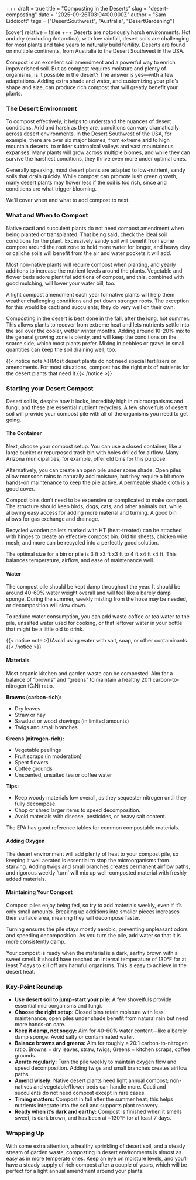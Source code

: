 +++
draft = true
title = "Composting in the Deserts"
slug = "desert-composting"
date = "2025-09-26T03:04:00.000Z"
author = "Sam Liddicott"
tags = ["DesertSouthwest", "Australia", "DesertGardening"]

[cover]
relative = false
+++
Deserts are notoriously harsh environments. Hot and dry (excluding Antarctica), with low rainfall, desert soils are challenging for most plants and take years to naturally build fertility. Deserts are found on multiple continents, from Australia to the Desert Southwest in the USA.

Compost is an excellent soil amendment and a powerful way to enrich impoverished soil. But as compost requires moisture and plenty of organisms, is it possible in the desert? The answer is yes—with a few adaptations. Adding extra shade and water, and customizing your pile’s shape and size, can produce rich compost that will greatly benefit your plants.

### The Desert Environment

To compost effectively, it helps to understand the nuances of desert conditions. Arid and harsh as they are, conditions can vary dramatically across desert environments. In the Desert Southwest of the USA, for example, there are over six major biomes, from extreme arid to high mountain deserts, to milder subtropical valleys and vast mountainous expanses. Many plants will grow across multiple biomes, and while they can survive the harshest conditions, they thrive even more under optimal ones.

Generally speaking, most desert plants are adapted to low-nutrient, sandy soils that drain quickly. While compost can promote lush green growth, many desert plants may flower less if the soil is too rich, since arid conditions are what trigger blooming.

We’ll cover when and what to add compost to next.

### What and When to Compost

Native cacti and succulent plants do not need compost amendment when being planted or transplanted. That being said, check the ideal soil conditions for the plant. Excessively sandy soil will benefit from some compost around the root zone to hold more water for longer, and heavy clay or caliche soils will benefit from the air and water pockets it will add.

Most non-native plants will require compost when planting, and yearly additions to increase the nutrient levels around the plants. Vegetable and flower beds adore plentiful additions of compost, and this, combined with good mulching, will lower your water bill, too.

A light compost amendment each year for native plants will help them weather challenging conditions and put down stronger roots. The exception for this would be cacti and succulents; they do very well on their own. 

Composting in the desert is best done in the fall, after the long, hot summer. This allows plants to recover from extreme heat and lets nutrients settle into the soil over the cooler, wetter winter months. Adding around 10-20% mix to the general growing zone is plenty, and will keep the conditions on the scarce side, which most plants prefer. Mixing in pebbles or gravel in small quantities can keep the soil draining well, too.

{{< notice note >}}Most desert plants do not need special fertilizers or amendments. For most situations, compost has the right mix of nutrients for the desert plants that need it.{{< /notice >}}

### Starting your Desert Compost

Desert soil is, despite how it looks, incredibly high in microorganisms and fungi, and these are essential nutrient recyclers. A few shovelfuls of desert soil will provide your compost pile with all of the organisms you need to get going.

#### The Container

Next, choose your compost setup. You can use a closed container, like a large bucket or repurposed trash bin with holes drilled for airflow. Many Arizona municipalities, for example, offer old bins for this purpose. 

Alternatively, you can create an open pile under some shade. Open piles allow monsoon rains to naturally add moisture, but they require a bit more hands-on maintenance to keep the pile active. A permeable shade cloth is a good cover. 

Compost bins don’t need to be expensive or complicated to make compost. The structure should keep birds, dogs, cats, and other animals out, while allowing easy access for adding more material and turning. A good bin allows for gas exchange and drainage. 

Recycled wooden pallets marked with HT (heat-treated) can be attached with hinges to create an effective compost bin. Old tin sheets, chicken wire mesh, and more can be recycled into a perfectly good solution.

The optimal size for a bin or pile is 3 ft x3 ft x3 ft to 4 ft x4 ft x4 ft. This balances temperature, airflow, and ease of maintenance well.

#### Water 

The compost pile should be kept damp throughout the year. It should be around 40-60% water weight overall and will feel like a barely damp sponge. During the summer, weekly misting from the hose may be needed, or decomposition will slow down.

To reduce water consumption, you can add waste coffee or tea water to the pile, unsalted water used for cooking, or that leftover water in your bottle that might be a little old to drink.

{{< notice note >}}Avoid using water with salt, soap, or other contaminants.{{< /notice >}}

#### Materials

Most organic kitchen and garden waste can be composted. Aim for a balance of “browns” and “greens” to maintain a healthy 20:1 carbon-to-nitrogen (C:N) ratio.

**Browns (carbon-rich):**

* Dry leaves
* Straw or hay
* Sawdust or wood shavings (in limited amounts)
* Twigs and small branches

**Greens (nitrogen-rich):**

* Vegetable peelings
* Fruit scraps (in moderation)
* Spent flowers
* Coffee grounds
* Unscented, unsalted tea or coffee water

**Tips:**

* Keep woody materials low overall, as they sequester nitrogen until they fully decompose.
* Chop or shred larger items to speed decomposition.
* Avoid materials with disease, pesticides, or heavy salt content.

The EPA has good reference tables for common compostable materials.

#### Adding Oxygen

The desert environment will add plenty of heat to your compost pile, so keeping it well aerated is essential to stop the microorganisms from starving. Adding twigs and small branches creates permanent airflow paths, and rigorous weekly ‘turn’ will mix up well-composted material with freshly added materials.

#### Maintaining Your Compost

Compost piles enjoy being fed, so try to add materials weekly, even if it’s only small amounts. Breaking up additions into smaller pieces increases their surface area, meaning they will decompose faster.

Turning ensures the pile stays mostly aerobic, preventing unpleasant odors and speeding decomposition. As you turn the pile, add water so that it is more consistently damp. 

Your compost is ready when the material is a dark, earthy brown with a sweet smell. It should have reached an internal temperature of 130°F for at least 7 days to kill off any harmful organisms. This is easy to achieve in the desert heat.

### Key-Point Roundup

* **Use desert soil to jump-start your pile:** A few shovelfuls provide essential microorganisms and fungi.
* **Choose the right setup:** Closed bins retain moisture with less maintenance; open piles under shade benefit from natural rain but need more hands-on care.
* **Keep it damp, not soggy:** Aim for 40–60% water content—like a barely damp sponge. Avoid salty or contaminated water.
* **Balance browns and greens:** Aim for roughly a 20:1 carbon-to-nitrogen ratio. Browns = dry leaves, straw, twigs; Greens = kitchen scraps, coffee grounds.
* **Aerate regularly:** Turn the pile weekly to maintain oxygen flow and speed decomposition. Adding twigs and small branches creates airflow paths.
* **Amend wisely:** Native desert plants need light annual compost; non-natives and vegetable/flower beds can handle more. Cacti and succulents do not need compost except in rare cases.
* **Timing matters:** Compost in fall after the summer heat; this helps nutrients integrate into the soil and supports plant recovery.
* **Ready when it’s dark and earthy:** Compost is finished when it smells sweet, is dark brown, and has been at ~130°F for at least 7 days.

### Wrapping Up

With some extra attention, a healthy sprinkling of desert soil, and a steady stream of garden waste, composting in desert environments is almost as easy as in more temperate ones. Keep an eye on moisture levels, and you’ll have a steady supply of rich compost after a couple of years, which will be perfect for a light annual amendment around your plants.
